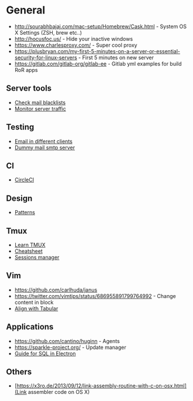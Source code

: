 # General

* http://sourabhbajaj.com/mac-setup/Homebrew/Cask.html - System OS X Settings (ZSH, brew etc..)
* http://hocusfoc.us/ - Hide your inactive windows
* https://www.charlesproxy.com/ - Super cool proxy
* https://plusbryan.com/my-first-5-minutes-on-a-server-or-essential-security-for-linux-servers - First 5 minutes on new server
* https://gitlab.com/gitlab-org/gitlab-ee - Gitlab yml examples for build RoR apps

## Server tools

* [Check mail blacklists](https://mxtoolbox.com/)
* [Monitor server traffic](http://www.binarytides.com/linux-commands-monitor-network/)

## Testing

* [Email in different clients](https://litmus.com/)
* [Dummy mail smtp server](https://github.com/sj26/mailcatcher)

## CI

* [CircleCI](https://circleci.com/)

## Design

* [Patterns](https://github.com/NoDivide/astrum)

## Tmux

* [Learn TMUX](https://thoughtbot.com/upcase/tmux)
* [Cheatsheet](http://tmuxcheatsheet.com/)
* [Sessions manager](https://github.com/tmuxinator/tmuxinator)

## Vim

* https://github.com/carlhuda/janus
* https://twitter.com/vimtips/status/686955891799764992 - Change content in block
* [Align with Tabular](https://www.youtube.com/watch?v=S33w7rcxbOk)

## Applications

* https://github.com/cantino/huginn - Agents
* https://sparkle-project.org/ - Update manager
* [Guide for SQL in Electron](https://github.com/sqlectron/sqlectron-gui)

## Others

* [https://x3ro.de/2013/09/12/link-assembly-routine-with-c-on-osx.html](Link
  assembler code on OS X)

